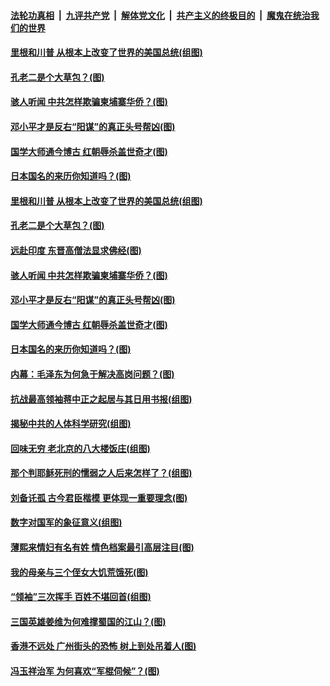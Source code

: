####  [法轮功真相](../../../../basic/blob/master/README.md?t=03211601) &nbsp;|&nbsp; [九评共产党](../../../../9ping.md/blob/master/README.md?t=03211601) &nbsp;|&nbsp; [解体党文化](../../../../jtdwh.md/blob/master/README.md?t=03211601)  &nbsp;|&nbsp; [共产主义的终极目的](../../../../gczydzjmd.md/blob/master/README.md?t=03211601) &nbsp;|&nbsp; [魔鬼在统治我们的世界](../../../../mgztzwmdsj.md/blob/master/README.md?t=03211601) 

#### [里根和川普 从根本上改变了世界的美国总统(组图)](../pages/p6/965808.md?t=03211601) 

#### [孔老二是个大草包？(图)](../pages/p6/965562.md?t=03211601) 

#### [骇人听闻 中共怎样欺骗柬埔寨华侨？(图)](../pages/p6/965124.md?t=03211601) 

#### [邓小平才是反右“阳谋”的真正头号帮凶(图)](../pages/p6/965632.md?t=03211601) 

#### [国学大师通今博古 红朝辱杀盖世奇才(图)](../pages/p6/964105.md?t=03211601) 

#### [日本国名的来历你知道吗？(图)](../pages/p6/966087.md?t=03211601) 

#### [里根和川普 从根本上改变了世界的美国总统(组图)](../pages/p6/965808.md?t=03211601) 

#### [孔老二是个大草包？(图)](../pages/p6/965562.md?t=03211601) 

#### [远赴印度 东晋高僧法显求佛经(图)](../pages/p6/965866.md?t=03211601) 

#### [骇人听闻 中共怎样欺骗柬埔寨华侨？(图)](../pages/p6/965124.md?t=03211601) 

#### [邓小平才是反右“阳谋”的真正头号帮凶(图)](../pages/p6/965632.md?t=03211601) 

#### [国学大师通今博古 红朝辱杀盖世奇才(图)](../pages/p6/964105.md?t=03211601) 

#### [日本国名的来历你知道吗？(图)](../pages/p6/966087.md?t=03211601) 

#### [内幕：毛泽东为何急于解决高岗问题？(图)](../pages/p6/965355.md?t=03211601) 

#### [抗战最高领袖蒋中正之起居与其日用书报(组图)](../pages/p6/965463.md?t=03211601) 

#### [揭秘中共的人体科学研究(组图)](../pages/p6/965811.md?t=03211601) 

#### [回味无穷 老北京的八大楼饭庄(组图)](../pages/p6/966003.md?t=03211601) 

#### [那个判耶稣死刑的懦弱之人后来怎样了？(组图)](../pages/p6/965704.md?t=03211601) 

#### [刘备讬孤 古今君臣楷模 更体现一重要理念(图)](../pages/p6/965707.md?t=03211601) 

#### [数字对国军的象征意义(组图)](../pages/p6/964367.md?t=03211601) 

#### [薄熙来情妇有名有姓 情色档案最引高层注目(图)](../pages/p6/965200.md?t=03211601) 

#### [我的母亲与三个侄女大饥荒饿死(图)](../pages/p6/965464.md?t=03211601) 

#### [“领袖”三次挥手 百姓不堪回首(组图)](../pages/p6/963455.md?t=03211601) 

#### [三国英雄姜维为何难撑蜀国的江山？(图)](../pages/p6/965705.md?t=03211601) 

#### [香港不远处 广州街头的恐怖 树上到处吊着人(图)](../pages/p6/965137.md?t=03211601) 

#### [冯玉祥治军 为何喜欢“军棍伺候”？(图)](../pages/p6/965223.md?t=03211601) 

